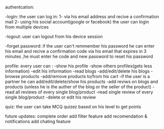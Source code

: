 authentcation:

-login:
the user can log in:
1- via his email address and recive a confirmation mail
2- using his social account(google or facebook)
the user can login from multiple devices

-logout:
user can logout from his device session


-forget password:
if the user can't remmember his password he can enter his email and recive a confirmation code via his email that expires in 3 minutes ,he must enter he code and new password to reset his password




profile:
every user can :
-show his profile
-show others profiles(gets less information)
-edit his information
-read blogs
-add/edit/delete his blogs
-browse products 
-add/remove products to/from his cart
-if the user is a partner he can add/edit/delete/show his products
-add reviws on blogs and products (unless he is the auther of the blog or the seller of the product)
-read all reviews of every single blog/product
-read single review of every single blog/product
-delete or edit his review



quiz:
the user can take MCQ quizez based on his level to get points





future updates: 
complete order 
add filter feature
add recomendation & notifications
add chating feature
